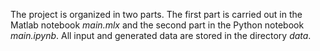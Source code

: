 The project is organized in two parts. The first part is carried out in the Matlab notebook *main.mlx* and the second part in the Python notebook *main.ipynb*. All input and generated data are stored in the directory *data*.
